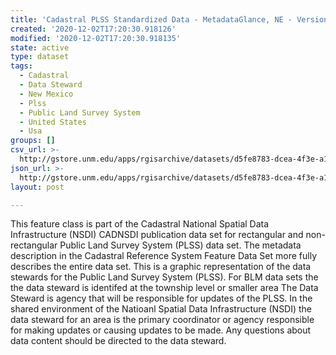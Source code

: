 ```yaml
---
title: 'Cadastral PLSS Standardized Data - MetadataGlance, NE - Version 1.1'
created: '2020-12-02T17:20:30.918126'
modified: '2020-12-02T17:20:30.918135'
state: active
type: dataset
tags:
  - Cadastral
  - Data Steward
  - New Mexico
  - Plss
  - Public Land Survey System
  - United States
  - Usa
groups: []
csv_url: >-
  http://gstore.unm.edu/apps/rgisarchive/datasets/d5fe8783-dcea-4f3e-a1f4-ed8735b516cf/MetadataGlance_NE.derived.csv
json_url: >-
  http://gstore.unm.edu/apps/rgisarchive/datasets/d5fe8783-dcea-4f3e-a1f4-ed8735b516cf/MetadataGlance_NE.derived.json
layout: post

---
```


This feature class is part of the Cadastral National Spatial Data Infrastructure (NSDI) CADNSDI publication data set for rectangular and non-rectangular Public Land Survey System (PLSS) data set.  The metadata description in the Cadastral Reference System Feature Data Set more fully describes the entire data set.
This is a graphic representation of the data stewards for the Public Land Survey System (PLSS). For BLM data sets the the data steward is identifed at the township level or smaller area  The Data Steward is agency that will be responsible for updates of the PLSS. In the shared environment of the Natioanl Spatial Data Infrastructure (NSDI) the data steward for an area is the primary coordinator or agency responsible for making updates or causing updates to be made. Any questions about data content should be directed to the data steward.

